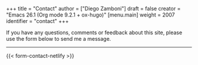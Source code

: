 +++
title = "Contact"
author = ["Diego Zamboni"]
draft = false
creator = "Emacs 26.1 (Org mode 9.2.1 + ox-hugo)"
[menu.main]
  weight = 2007
  identifier = "contact"
+++

If you have any questions, comments or feedback about this site, please use the form below to send me a message.

----

{{< form-contact-netlify >}}
